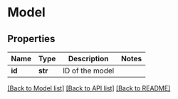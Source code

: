 # Model

## Properties
Name | Type | Description | Notes
------------ | ------------- | ------------- | -------------
**id** | **str** | ID of the model | 

[[Back to Model list]](../README.md#documentation-for-models) [[Back to API list]](../README.md#documentation-for-api-endpoints) [[Back to README]](../README.md)

